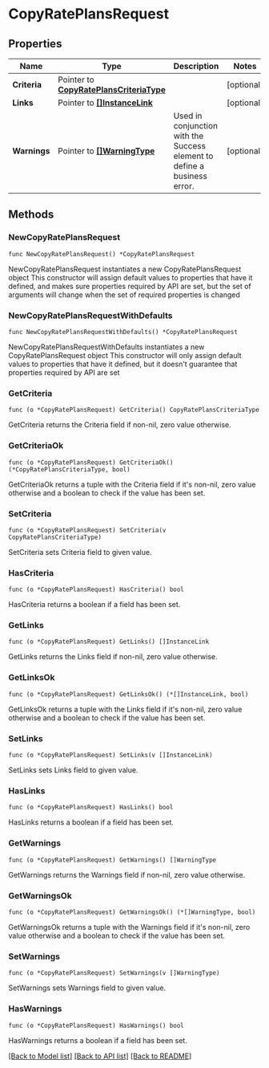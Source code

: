 # CopyRatePlansRequest

## Properties

Name | Type | Description | Notes
------------ | ------------- | ------------- | -------------
**Criteria** | Pointer to [**CopyRatePlansCriteriaType**](CopyRatePlansCriteriaType.md) |  | [optional] 
**Links** | Pointer to [**[]InstanceLink**](InstanceLink.md) |  | [optional] 
**Warnings** | Pointer to [**[]WarningType**](WarningType.md) | Used in conjunction with the Success element to define a business error. | [optional] 

## Methods

### NewCopyRatePlansRequest

`func NewCopyRatePlansRequest() *CopyRatePlansRequest`

NewCopyRatePlansRequest instantiates a new CopyRatePlansRequest object
This constructor will assign default values to properties that have it defined,
and makes sure properties required by API are set, but the set of arguments
will change when the set of required properties is changed

### NewCopyRatePlansRequestWithDefaults

`func NewCopyRatePlansRequestWithDefaults() *CopyRatePlansRequest`

NewCopyRatePlansRequestWithDefaults instantiates a new CopyRatePlansRequest object
This constructor will only assign default values to properties that have it defined,
but it doesn't guarantee that properties required by API are set

### GetCriteria

`func (o *CopyRatePlansRequest) GetCriteria() CopyRatePlansCriteriaType`

GetCriteria returns the Criteria field if non-nil, zero value otherwise.

### GetCriteriaOk

`func (o *CopyRatePlansRequest) GetCriteriaOk() (*CopyRatePlansCriteriaType, bool)`

GetCriteriaOk returns a tuple with the Criteria field if it's non-nil, zero value otherwise
and a boolean to check if the value has been set.

### SetCriteria

`func (o *CopyRatePlansRequest) SetCriteria(v CopyRatePlansCriteriaType)`

SetCriteria sets Criteria field to given value.

### HasCriteria

`func (o *CopyRatePlansRequest) HasCriteria() bool`

HasCriteria returns a boolean if a field has been set.

### GetLinks

`func (o *CopyRatePlansRequest) GetLinks() []InstanceLink`

GetLinks returns the Links field if non-nil, zero value otherwise.

### GetLinksOk

`func (o *CopyRatePlansRequest) GetLinksOk() (*[]InstanceLink, bool)`

GetLinksOk returns a tuple with the Links field if it's non-nil, zero value otherwise
and a boolean to check if the value has been set.

### SetLinks

`func (o *CopyRatePlansRequest) SetLinks(v []InstanceLink)`

SetLinks sets Links field to given value.

### HasLinks

`func (o *CopyRatePlansRequest) HasLinks() bool`

HasLinks returns a boolean if a field has been set.

### GetWarnings

`func (o *CopyRatePlansRequest) GetWarnings() []WarningType`

GetWarnings returns the Warnings field if non-nil, zero value otherwise.

### GetWarningsOk

`func (o *CopyRatePlansRequest) GetWarningsOk() (*[]WarningType, bool)`

GetWarningsOk returns a tuple with the Warnings field if it's non-nil, zero value otherwise
and a boolean to check if the value has been set.

### SetWarnings

`func (o *CopyRatePlansRequest) SetWarnings(v []WarningType)`

SetWarnings sets Warnings field to given value.

### HasWarnings

`func (o *CopyRatePlansRequest) HasWarnings() bool`

HasWarnings returns a boolean if a field has been set.


[[Back to Model list]](../README.md#documentation-for-models) [[Back to API list]](../README.md#documentation-for-api-endpoints) [[Back to README]](../README.md)


